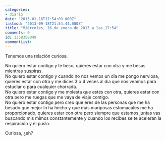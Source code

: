 ```yaml
---
categories:
- diario
date: "2013-01-16T17:54:09.000Z"
lastmod: "2013-09-18T21:54:44.000Z"
title: "Miércoles, 16 de enero de 2013 a las 17:54"
comments: 0
id: 1358358849
commentList:
---
```


Tenemos una relación curiosa.  
  
No quiero estar contigo y te beso, quieres estar con otra y me besas mientras suspiras.  
No quiero estar contigo y cuando no nos vemos un día me pongo nerviosa, quieres estar con otra y me dices 3 o 4 veces al día que nos veamos para estudiar o para cualquier chorrada.  
No quiero estar contigo y me molesta que estés con otra, quieres estar con otra pero me ruegas que me vaya de viaje contigo.  
No quiero estar contigo pero creo que eres de las personas que me ha besado que mejor lo ha hecho y que más mariposas estomacales me ha proporcionado, quieres estar con otra pero siempre que estamos juntas vas buscando mis mimos constantemente y cuando los recibes se te aceleran la respiración y el puslo.  
  
Curiosa, ¿eh?